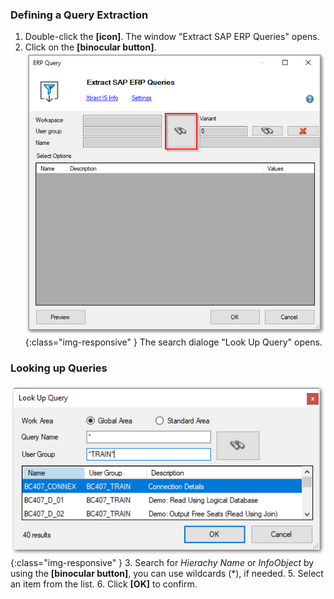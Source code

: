 ### Defining a Query Extraction

1. Double-click the **[icon]**. The window "Extract SAP ERP Queries" opens.
2. Click on the **[binocular button]**.
![Query-Defining](/img/content/Query-DefiningExtraction.png){:class="img-responsive" }
The search dialoge "Look Up Query" opens.

### Looking up Queries
![Query-Search](/img/content/Query-Search.png){:class="img-responsive" }
3. Search for *Hierachy Name* or *InfoObject* by using the **[binocular button]**, you can use wildcards (*), if needed.
5. Select an item from the list. 
6. Click **[OK]** to confirm.
